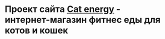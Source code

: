 # Проект сайта [Cat energy](https://ivanfilippovw.github.io/2266613-cat-energy-29/build/) - интернет-магазин фитнес еды для котов и кошек
